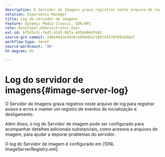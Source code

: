 ```yaml
---
description: O Servidor de Imagens grava registros neste arquivo de log para registrar avisos e erros e manter um registro de eventos de inicialização e desligamento.
solution: Experience Manager
title: Log do servidor de imagens
feature: Dynamic Media Classic, SDK/API
role: Developer,Administrator,User
exl-id: bf5d1e3c-fed3-4145-8b7a-e85b986df641
source-git-commit: 206e4643e3926cb85b4be2189743578f88180be7
workflow-type: tm+mt
source-wordcount: '90'
ht-degree: 0%

---
```


# Log do servidor de imagens{#image-server-log}

O Servidor de Imagens grava registros neste arquivo de log para registrar avisos e erros e manter um registro de eventos de inicialização e desligamento.

Além disso, o log do Servidor de imagem pode ser configurado para acompanhar detalhes adicionais substanciais, como acessos a arquivos de imagem, para ajudar a depurar problemas do servidor.

O log do Servidor de imagem é configurado em [!DNL ImageServerRegistry.xml].
